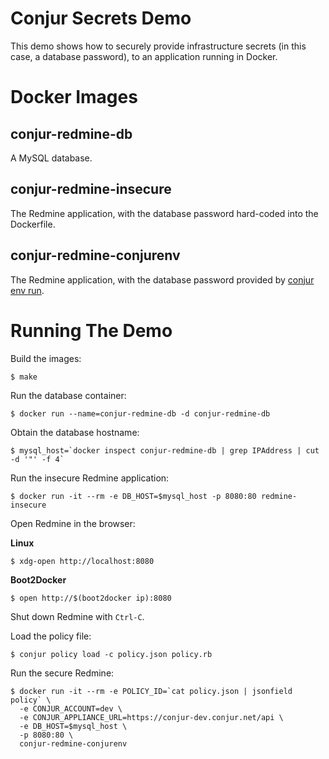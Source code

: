 # Conjur Secrets Demo

This demo shows how to securely provide infrastructure secrets (in this case, a database password), 
to an application running in Docker. 

# Docker Images

## conjur-redmine-db

A MySQL database. 

## conjur-redmine-insecure

The Redmine application, with the database password hard-coded into the Dockerfile.

## conjur-redmine-conjurenv

The Redmine application, with the database password provided by [conjur env run](http://developer.conjur.net/reference/tools/conjurenv/run.html).

# Running The Demo

Build the images:

    $ make

Run the database container:

    $ docker run --name=conjur-redmine-db -d conjur-redmine-db

Obtain the database hostname:

    $ mysql_host=`docker inspect conjur-redmine-db | grep IPAddress | cut -d '"' -f 4`

Run the insecure Redmine application:

    $ docker run -it --rm -e DB_HOST=$mysql_host -p 8080:80 redmine-insecure
    
Open Redmine in the browser:

**Linux**

    $ xdg-open http://localhost:8080

**Boot2Docker**

    $ open http://$(boot2docker ip):8080

Shut down Redmine with `Ctrl-C`.

Load the policy file:

    $ conjur policy load -c policy.json policy.rb

Run the secure Redmine:

    $ docker run -it --rm -e POLICY_ID=`cat policy.json | jsonfield policy` \
      -e CONJUR_ACCOUNT=dev \
      -e CONJUR_APPLIANCE_URL=https://conjur-dev.conjur.net/api \
      -e DB_HOST=$mysql_host \
      -p 8080:80 \
      conjur-redmine-conjurenv
